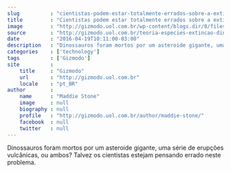 ```yaml
---
slug          : "cientistas-podem-estar-totalmente-errados-sobre-a-extincao-dos-dinossauros"
title         : "Cientistas podem estar totalmente errados sobre a extinção dos dinossauros"
image         : "http://gizmodo.uol.com.br/wp-content/blogs.dir/8/files/2016/04/esqueleto-dinossauro.jpg"
source        : "http://gizmodo.uol.com.br/teoria-especies-extincao-dinossauros/"
date          : "2016-04-19T10:11:00-03:00"
description   : "Dinossauros foram mortos por um asteroide gigante, uma série de erupções vulcânicas, ou ambos? Talvez os cientistas estejam pensando errado neste problema."
categories    : ['technology']
tags          : ['Gizmodo']
site          :
    title     : "Gizmodo"
    url       : "http://gizmodo.uol.com.br"
    locale    : "pt_BR"
author        :
    name      : "Maddie Stone"
    image     : null
    biography : null
    profile   : "http://gizmodo.uol.com.br/author/maddie-stone/"
    facebook  : null
    twitter   : null
---
```


Dinossauros foram mortos por um asteroide gigante, uma série de erupções vulcânicas, ou ambos? Talvez os cientistas estejam pensando errado neste problema.
